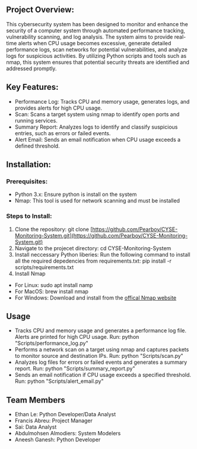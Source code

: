 ## Project Overview: 
This cybersecurity system has been designed to monitor and enhance the security of a computer system through automated performance tracking, vulnerability scanning, and log analysis. The system aims to provide real-time alerts when CPU usage becomes excessive, generate detailed performance logs, scan networks for potential vulnerabilities, and analyze logs for suspicious activities. By utilizing Python scripts and tools such as nmap, this system ensures that potential security threats are identified and addressed promptly.

## Key Features: 
- Performance Log: Tracks CPU and memory usage, generates logs, and provides alerts for high CPU usage.
- Scan: Scans a target system using nmap to identify open ports and running services.
- Summary Report: Analyzes logs to identify and classify suspicious entries, such as errors or failed events.
- Alert Email: Sends an email notification when CPU usage exceeds a defined threshold.

## Installation: 
### Prerequisites:
- Python 3.x: Ensure python is install on the system
- Nmap: This tool is used for network scanning and must be installed

### Steps to Install:
1. Clone the repository:
    git clone [https://github.com/Pearboy/CYSE-Monitoring-System.git](https://github.com/Pearboy/CYSE-Monitoring-System.git)
2. Navigate to the projecet directory:
    cd CYSE-Monitoring-System
3. Install neccessary Python liberies: Run the following command to install all the required depedencies from requirements.txt:
    pip install -r scripts/requirements.txt
4. Install Nmap
- For Linux:
    sudo apt install namp
- For MacOS:
    brew install nmap
- For Windows:
    Download and install from the [offical Nmap website](https://nmap.org/download.html#windows)

## Usage

- Tracks CPU and memory usage and generates a performance log file. Alerts are printed for high CPU usage.
    Run: python "Scripts/performance_log.py"
- Performs a network scan on a target using nmap and captures packets to monitor source and destination IPs.
    Run: python "Scripts/scan.py"
- Analyzes log files for errors or failed events and generates a summary report.
    Run: python "Scripts/summary_report.py"
- Sends an email notification if CPU usage exceeds a specified threshold.
    Run: python "Scripts/alert_email.py"

## Team Members 
- Ethan Le: Python Developer/Data Analyst
- Francis Abreu: Project Manager
- Sai: Data Analyst
- Abdulmohsen Almodiers: System Modelers
- Aneesh Ganesh: Python Developer
